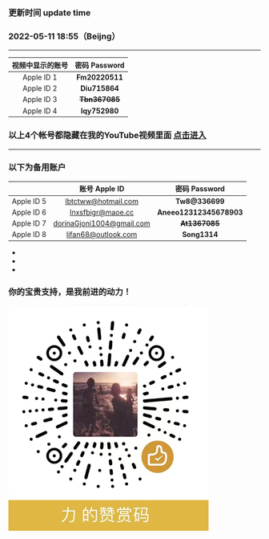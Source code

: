 
### 更新时间 update time
### 2022-05-11   18:55（Beijng）
---
| 视频中显示的账号| 密码 Password |
| :----: | :----: |
| Apple ID 1 | **Fm20220511** | 
| Apple ID 2 | **Diu715864** | 
| Apple ID 3 | ~~**Tbn367085**~~ | 
| Apple ID 4 | **Iqy752980** | 

### 以上4个帐号都隐藏在我的YouTube视频里面  [点击进入](https://youtu.be/J1H4u1S5M0o "悬停显示")
-------------------------------------------
### 以下为备用账户

|  |  账号 Apple ID | 密码 Password |
| :----: | :----: | :----: |
| Apple ID 5 | lbtctww@hotmail.com | **Tw8@336699** | 
| Apple ID 6 | lnxsfbigr@maoe.cc | **Aneeo12312345678903** | 
| Apple ID 7 | dorinaGjoni1004@gmail.com | ~~**At1367085**~~ | 
| Apple ID 8 | lifan68@outlook.com | **Song1314** | 
-
-
-


   ### 你的宝贵支持，是我前进的动力！

![weixin](https://github.com/raoli1986/raoli1986.github.io/blob/main/weixinS.jpg)
